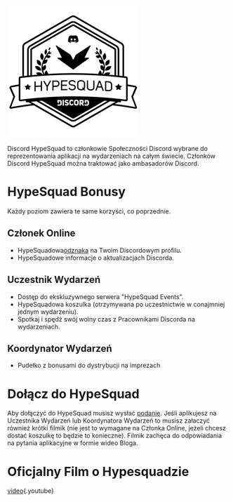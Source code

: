 <!-- TITLE: Polish - HypeSquad -->
<!-- SUBTITLE: Czy masz dużo Hypu? Ponieważ czujemy się bardzo podjarani, aby opowiedzieć ci o tej naprawdę fajnej rzeczy! -->

![Hypesquadsmall](/uploads/hypesquad/hypesquadsmall.png "Hypesquadsmall")

Discord HypeSquad to członkowie Społeczności Discord wybrane do reprezentowania aplikacji na wydarzeniach na całym świecie.  Członków Discord HypeSquad można traktować jako ambasadorów Discord.

# HypeSquad Bonusy
Każdy poziom zawiera te same korzyści, co poprzednie.

## Członek Online
* HypeSquadowa[odznaka](https://discordia.me/pl/odznaki) na Twoim Discordowym profilu.
* HypeSquadowe informacje o aktualizacjach Discorda.

## Uczestnik Wydarzeń
* Dostęp do ekskluzywnego serwera "HypeSquad Events".
* HypeSquadowa koszulka (otrzymywana po uczestnictwie w conajmniej jednym wydarzeniu).
* Spotkaj i spędź swój wolny czas z Pracownikami Discorda na wydarzeniach.

## Koordynator Wydarzeń 
* Pudełko z bonusami do dystrybucji na imprezach

# Dołącz do HypeSquad
Aby dołączyć do HypeSquad musisz wysłać [podanie](https://discordapp.com/hypesquad). Jeśli aplikujesz na Uczestnika Wydarzeń lub Koordynatora Wydarzeń to musisz załaczyć również krótki filmik (nie jest to wymagane na Członka Online, jeżeli chcesz dostać koszulkę to będzie to konieczne). Filmik zachęca do odpowiadania na pytania aplikacyjne w formie wideo Bloga.
# Oficjalny Film o Hypesquadzie

[video](https://www.youtube.com/watch?v=rXZkTT-5m9o){.youtube}

